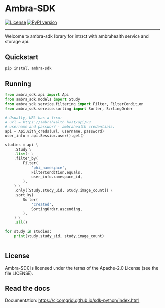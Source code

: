 # Ambra-SDK

[![License](https://img.shields.io/badge/License-Apache%202.0-blue.svg)](https://opensource.org/licenses/Apache-2.0)
[![PyPI version](https://badge.fury.io/py/ambra-sdk.svg)](https://badge.fury.io/py/ambra-sdk)



---

Welcome to ambra-sdk library for intract with ambrahealth service and storage api. 


## Quickstart

```bash
pip install ambra-sdk
```

## Running

```python
from ambra_sdk.api import Api
from ambra_sdk.models import Study
from ambra_sdk.service.filtering import Filter, FilterCondition
from ambra_sdk.service.sorting import Sorter, SortingOrder

# Usually, URL has a form:
# url = https://ambrahealth_host/api/v3
# username and password - ambrahealth credentials.
api = Api.with_creds(url, username, password)
user_info = api.Session.user().get()

studies = api \
    .Study \
    .list() \
    .filter_by(
        Filter(
            'phi_namespace',
            FilterCondition.equals,
            user_info.namespace_id,
        ),
    ) \
    .only([Study.study_uid, Study.image_count]) \
    .sort_by(
        Sorter(
            'created',
            SortingOrder.ascending,
        ),
    ) \
    .all()

for study in studies:
    print(study.study_uid, study.image_count)
 
```

## License

Ambra-SDK is licensed under the terms of the Apache-2.0 License (see the file LICENSE).

## Read the docs

Documentation: https://dicomgrid.github.io/sdk-python/index.html
